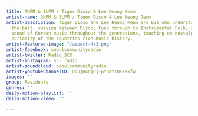 ```yaml
---
title: AHPM & SLPM / Tiger Disco & Lee Neung Geum
artist-name: AHPM & SLPM / Tiger Disco & Lee Neung Geum
artist-description: Tiger Disco and Lee Neung Keum are DJs who understand Korean emotion
  the best, swaying between Disco, Funk through to Instrumental Folk, showcasing the
  sound of Korean music throughout the generations, touching on nostalgia and general
  curiosity of the countries rich music history.
artist-featured-image: "/aspect-4x3.png"
artist-facebook: seoulcommunityradio
artist-twitter: Radio_SCR
artist-instagram: scr_radio
artist-soundcloud: seoulcommunityradio
artist-youtubeChannelID: UCUjB4nj0j-pYBaYI0sXekfw
images: ''
group: Residents
genres: ''
daily-motion-playlist: ''
daily-motion-video: ''

---
```

